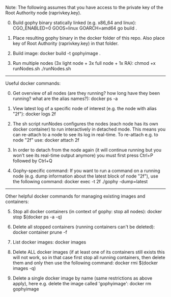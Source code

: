 Note: The following assumes that you have access to the private key of the Root Authority node (raprivkey.key).

0. Build gophy binary statically linked (e.g. x86_64 and linux):
	CGO_ENABLED=0 GOOS=linux GOARCH=amd64 go build .

1. Place resulting gophy binary in the docker folder of this repo. Also place key of Root Authority (raprivkey.key) in that folder.

2. Build image:
	docker build -t gophyimage .

3. Run multiple nodes (3x light node + 3x full node + 1x RA):
	chmod +x runNodes.sh
	./runNodes.sh

----

Useful docker commands:

0. Get overview of all nodes (are they running? how long have they been running? what are the alias names?):
	docker ps -a

1. View latest log of a specific node of interest (e.g. the node with alias "2f"):
	docker logs 2f

2. The sh script runNodes configures the nodes (each node has its own docker container) to run interactively in detached mode. This means you can re-attach to a node to see its log in real-time. To re-attach e.g. to node "2f" use:
	docker attach 2f

3. In order to detach from the node again (it will continue running but you won't see its real-time output anymore) you must first press Ctrl+P followed by Ctrl+Q

4. Gophy-specific command: If you want to run a command on a running node (e.g. dump information about the latest block of node "2f"), use the following command:
	docker exec -t 2f ./gophy -dump=latest

----

Other helpful docker commands for managing existing images and containers:

5. Stop all docker containers (in context of gophy: stop all nodes):
	docker stop $(docker ps -a -q)

6. Delete all stopped containers (running containers can't be deleted):
	docker container prune -f

7. List docker images:
	docker images

8. Delete ALL docker images (if at least one of its containers still exists this will not work, so in that case first stop all running containers, then delete them and only then use the following command:
	docker rmi $(docker images -q)

9. Delete a single docker image by name (same restrictions as above apply), here e.g. delete the image called 'gophyimage':
	docker rm gophyimage

